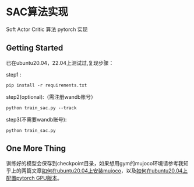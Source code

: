 # SAC算法实现
Soft Actor Critic 算法 pytorch 实现
## Getting Started
已在ubuntu20.04，22.04上测试过,复现步骤：

step1 :
```
pip install -r requirements.txt
```
step2(optional):（需注册wandb账号）
```
python train_sac.py --track
```
step3(不需要wandb账号):
```
python train_sac.py
```
## One More Thing
训练好的模型会保存到checkpoint目录，如果想用gym的mujoco环境请参考我知乎上的两篇文章[如何在ubuntu20.04上安装mujoco](https://zhuanlan.zhihu.com/p/535806578)，以及[如何在ubuntu20.04上配置pytorch GPU版本](https://zhuanlan.zhihu.com/p/535712148)。
